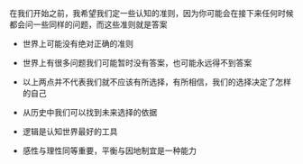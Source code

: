 在我们开始之前，我希望我们定一些认知的准则，因为你可能会在接下来任何时候都会问一些同样的问题，而这些准则就是答案

* 世界上可能没有绝对正确的准则
* 世界上有很多问题我们可能暂时没有答案，也可能永远得不到答案
* 以上两点并不代表我们就不应该有所选择，有所相信，我们的选择决定了怎样的自己

* 从历史中我们可以找到未来选择的依据

* 逻辑是认知世界最好的工具

* 感性与理性同等重要，平衡与因地制宜是一种能力



